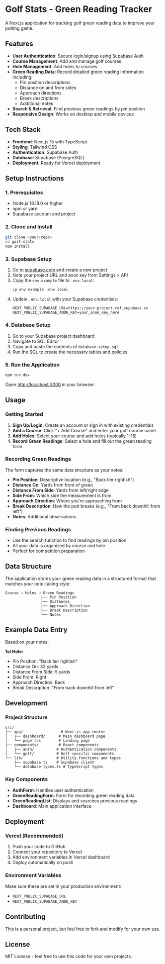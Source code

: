 # Golf Stats - Green Reading Tracker

A Next.js application for tracking golf green reading data to improve your putting game.

## Features

- **User Authentication**: Secure login/signup using Supabase Auth
- **Course Management**: Add and manage golf courses
- **Hole Management**: Add holes to courses
- **Green Reading Data**: Record detailed green reading information including:
  - Pin position descriptions
  - Distance on and from sides
  - Approach directions
  - Break descriptions
  - Additional notes
- **Search & Retrieval**: Find previous green readings by pin position
- **Responsive Design**: Works on desktop and mobile devices

## Tech Stack

- **Frontend**: Next.js 15 with TypeScript
- **Styling**: Tailwind CSS
- **Authentication**: Supabase Auth
- **Database**: Supabase (PostgreSQL)
- **Deployment**: Ready for Vercel deployment

## Setup Instructions

### 1. Prerequisites

- Node.js 18.18.0 or higher
- npm or yarn
- Supabase account and project

### 2. Clone and Install

```bash
git clone <your-repo>
cd golf-stats
npm install
```

### 3. Supabase Setup

1. Go to [supabase.com](https://supabase.com) and create a new project
2. Note your project URL and anon key from Settings > API
3. Copy the `env.example` file to `.env.local`:
   ```bash
   cp env.example .env.local
   ```
4. Update `.env.local` with your Supabase credentials:
   ```
   NEXT_PUBLIC_SUPABASE_URL=https://your-project-ref.supabase.co
   NEXT_PUBLIC_SUPABASE_ANON_KEY=your_anon_key_here
   ```

### 4. Database Setup

1. Go to your Supabase project dashboard
2. Navigate to SQL Editor
3. Copy and paste the contents of `database-setup.sql`
4. Run the SQL to create the necessary tables and policies

### 5. Run the Application

```bash
npm run dev
```

Open [http://localhost:3000](http://localhost:3000) in your browser.

## Usage

### Getting Started

1. **Sign Up/Login**: Create an account or sign in with existing credentials
2. **Add a Course**: Click "+ Add Course" and enter your golf course name
3. **Add Holes**: Select your course and add holes (typically 1-18)
4. **Record Green Readings**: Select a hole and fill out the green reading form

### Recording Green Readings

The form captures the same data structure as your notes:

- **Pin Position**: Descriptive location (e.g., "Back tier rightish")
- **Distance On**: Yards from front of green
- **Distance From Side**: Yards from left/right edge
- **Side From**: Which side the measurement is from
- **Approach Direction**: Where you're approaching from
- **Break Description**: How the putt breaks (e.g., "From back downhill from left")
- **Notes**: Additional observations

### Finding Previous Readings

- Use the search function to find readings by pin position
- All your data is organized by course and hole
- Perfect for competition preparation

## Data Structure

The application stores your green reading data in a structured format that matches your note-taking style:

```
Course → Holes → Green Readings
                ├── Pin Position
                ├── Distances
                ├── Approach Direction
                ├── Break Description
                └── Notes
```

## Example Data Entry

Based on your notes:

**1st Hole:**
- Pin Position: "Back tier rightish"
- Distance On: 33 yards
- Distance From Side: 5 yards
- Side From: Right
- Approach Direction: Back
- Break Description: "From back downhill from left"

## Development

### Project Structure

```
src/
├── app/                 # Next.js app router
│   ├── dashboard/      # Main dashboard page
│   └── page.tsx        # Landing page
├── components/         # React components
│   ├── auth/          # Authentication components
│   └── golf/          # Golf-specific components
└── lib/               # Utility functions and types
    ├── supabase.ts    # Supabase client
    └── database.types.ts # TypeScript types
```

### Key Components

- **AuthForm**: Handles user authentication
- **GreenReadingForm**: Form for recording green reading data
- **GreenReadingList**: Displays and searches previous readings
- **Dashboard**: Main application interface

## Deployment

### Vercel (Recommended)

1. Push your code to GitHub
2. Connect your repository to Vercel
3. Add environment variables in Vercel dashboard
4. Deploy automatically on push

### Environment Variables

Make sure these are set in your production environment:
- `NEXT_PUBLIC_SUPABASE_URL`
- `NEXT_PUBLIC_SUPABASE_ANON_KEY`

## Contributing

This is a personal project, but feel free to fork and modify for your own use.

## License

MIT License - feel free to use this code for your own projects.
